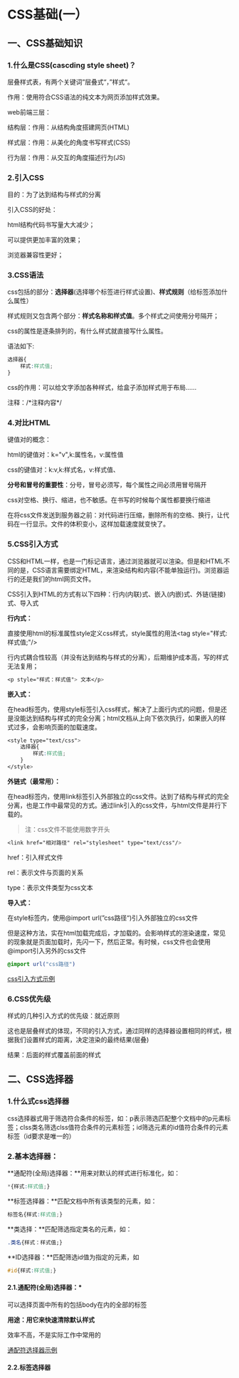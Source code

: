 # CSS基础(一）

## 一、CSS基础知识

### 1.什么是CSS(cascding style sheet)？

层叠样式表，有两个关键词”层叠式“，”样式“。

作用：使用符合CSS语法的纯文本为网页添加样式效果。

web前端三层：

结构层：作用：从结构角度搭建网页(HTML)

样式层：作用：从美化的角度书写样式(CSS)

行为层：作用：从交互的角度描述行为(JS)

### 2.引入CSS

目的：为了达到结构与样式的分离

引入CSS的好处：

html结构代码书写量大大减少；

可以提供更加丰富的效果；

浏览器兼容性更好；

### 3.CSS语法

css包括的部分：**选择器**(选择哪个标签进行样式设置)、**样式规则**（给标签添加什么属性）

样式规则又包含两个部分：**样式名称和样式值**。多个样式之间使用分号隔开；

css的属性是逐条排列的，有什么样式就直接写什么属性。

语法如下:

```css
选择器{
    样式:样式值;
}
```

css的作用：可以给文字添加各种样式，给盒子添加样式用于布局......

注释：/\*注释内容\*/

### 4.对比HTML

键值对的概念：

html的键值对：k="v",k:属性名，v:属性值

css的键值对：k:v,k:样式名，v:样式值、

**分号和冒号的重要性**：分号，冒号必须写，每个属性之间必须用冒号隔开

css对空格、换行、缩进，也不敏感。在书写的时候每个属性都要换行缩进

在将css文件发送到服务器之前：对代码进行压缩，删除所有的空格、换行，让代码在一行显示。文件的体积变小，这样加载速度就变快了。

### 5.CSS引入方式

CSS和HTML一样，也是一门标记语言，通过浏览器就可以渲染。但是和HTML不同的是，CSS语言需要绑定HTML，来渲染结构和内容(不能单独运行)。浏览器运行的还是我们的html网页文件。

CSS引入到HTML的方式有以下四种：行内(内联)式、嵌入(内嵌)式、外链(链接)式、导入式

**行内式：**

直接使用html的标准属性style定义css样式，style属性的用法\<tag style="样式:样式值;"/>

行内式耦合性较高（并没有达到结构与样式的分离），后期维护成本高，写的样式无法复用；

```css
<p style="样式：样式值"> 文本</p>
```

**嵌入式：**

在head标签内，使用style标签引入css样式，解决了上面行内式的问题，但是还是没能达到结构与样式的完全分离；html文档从上向下依次执行，如果嵌入的样式过多，会影响页面的加载速度。

```css
<style type="text/css">
    选择器{
        样式:样式值;
    }
</style>
```

**外链式（最常用）：**

在head标签内，使用link标签引入外部独立的css文件。达到了结构与样式的完全分离，也是工作中最常见的方式。通过link引入的css文件，与html文件是并行下载的。

> 注：css文件不能使用数字开头

```css
<link href="相对路径" rel="stylesheet" type="text/css"/>
```

href：引入样式文件

rel：表示文件与页面的关系

type：表示文件类型为css文本

**导入式：**

在style标签内，使用@import url(”css路径“)引入外部独立的css文件

但是这种方法，实在html加载完成后，才加载的。会影响样式的渲染速度，常见的现象就是页面加载时，先闪一下，然后正常。有时候，css文件也会使用@import引入另外的css文件

```css
@import url("css路径")
```

[css引入方式示例](..\code\3.CSS基础(一)\1.css引入方式.html)

### 6.CSS优先级

样式的几种引入方式的优先级：就近原则

这也是层叠样式的体现，不同的引入方式，通过同样的选择器设置相同的样式，根据我们设置样式的距离，决定渲染的最终结果(层叠)

结果：后面的样式覆盖前面的样式



## 二、CSS选择器

### 1.什么式css选择器

css选择器式用于筛选符合条件的标签，如：p表示筛选匹配整个文档中的p元素标签；clss类名筛选clss值符合条件的元素标签；id筛选元素的id值符合条件的元素标签（id要求是唯一的）

### 2.基本选择器：

**通配符(全局)选择器：**用来对默认的样式进行标准化，如：

```css
*{样式:样式值;}
```

**标签选择器：**匹配文档中所有该类型的元素，如：

```css
标签名{样式:样式值;}
```

**类选择：**匹配筛选指定类名的元素，如：

```css
.类名{样式：样式值;}
```

**ID选择器：**匹配筛选id值为指定的元素，如

```css
#id{样式:样式值;}
```

#### 2.1.通配符(全局)选择器：*

可以选择页面中所有的包括body在内的全部的标签

**用途：用它来快速清除默认样式**

效率不高，不是实际工作中常用的

 [通配符选择器示例](..\code\3.CSS基础(一)\2.通配符选择器.html)

#### 2.2.标签选择器

